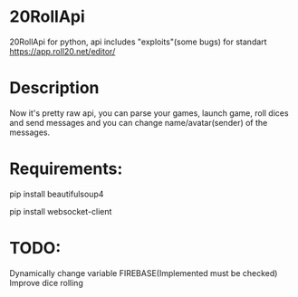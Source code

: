 # 20RollApi
20RollApi for python, api includes "exploits"(some bugs) for standart https://app.roll20.net/editor/

# Description
Now it's pretty raw api, you can parse your games, launch game, roll dices and send messages and you can change name/avatar(sender) of the messages.

# Requirements:
  pip install beautifulsoup4
  
  pip install websocket-client
  
# TODO:
  Dynamically change variable FIREBASE(Implemented must be checked)
  Improve dice rolling
